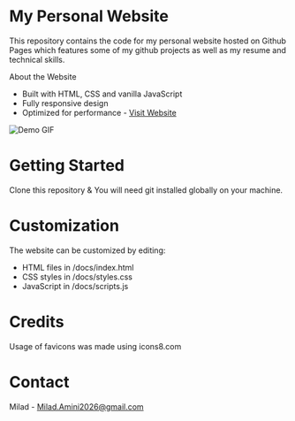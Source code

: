 # My Personal Website
This repository contains the code for my personal website hosted on Github Pages which features some of my github projects as well as my resume and technical skills.

About the Website
- Built with HTML, CSS and vanilla JavaScript
- Fully responsive design
- Optimized for performance - [Visit Website](https://0zmilad.github.io/0ZMilad/)

![Demo GIF](https://github.com/0ZMilad/0ZMilad/blob/2a6f2f106078f58fcc708e3de919f669d57ca3ff/docs/images/Web%20Demo%20Giff%202023.gif)

# Getting Started
Clone this repository & You will need git installed globally on your machine.
# Customization
The website can be customized by editing:
- HTML files in /docs/index.html
- CSS styles in /docs/styles.css
- JavaScript in /docs/scripts.js

# Credits
Usage of favicons was made using icons8.com
# Contact
Milad - Milad.Amini2026@gmail.com
